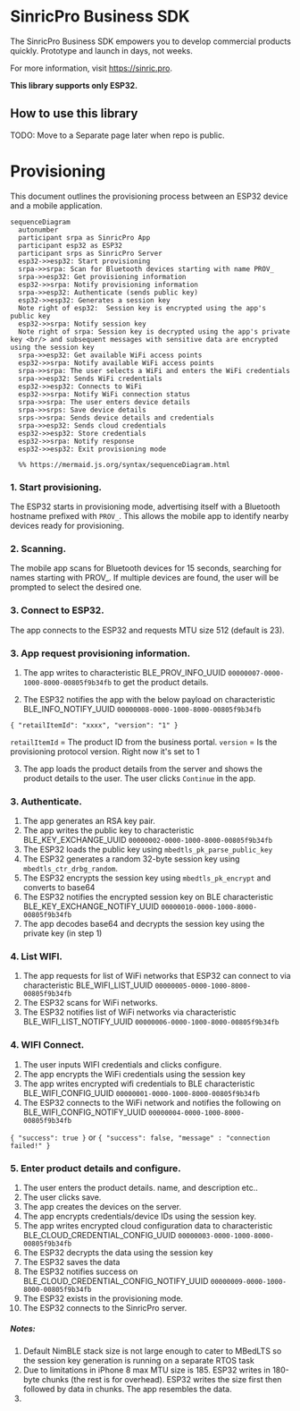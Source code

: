 # SinricPro Business SDK

The SinricPro Business SDK empowers you to develop commercial products quickly. Prototype and launch in days, not weeks.

For more information, visit https://sinric.pro.

**This library supports only ESP32.**

## How to use this library

TODO: Move to a Separate page later when repo is public.

# Provisioning 

This document outlines the provisioning process between an ESP32 device and a mobile application.



```mermaid
sequenceDiagram
  autonumber
  participant srpa as SinricPro App
  participant esp32 as ESP32
  participant srps as SinricPro Server
  esp32->>esp32: Start provisioning   
  srpa->>srpa: Scan for Bluetooth devices starting with name PROV_
  srpa->>esp32: Get provisioning information
  esp32->>srpa: Notify provisioning information
  srpa->>esp32: Authenticate (sends public key)
  esp32->>esp32: Generates a session key
  Note right of esp32:  Session key is encrypted using the app's public key
  esp32->>srpa: Notify session key
  Note right of srpa: Session key is decrypted using the app's private key <br/> and subsequent messages with sensitive data are encrypted using the session key
  srpa->>esp32: Get available WiFi access points
  esp32->>srpa: Notify available WiFi access points
  srpa->>srpa: The user selects a WiFi and enters the WiFi credentials
  srpa->>esp32: Sends WiFi credentials
  esp32->>esp32: Connects to WiFi
  esp32->>srpa: Notify WiFi connection status
  srpa->>srpa: The user enters device details
  srpa->>srps: Save device details
  srps->>srpa: Sends device details and credentials
  srpa->>esp32: Sends cloud credentials
  esp32->>esp32: Store credentials
  esp32->>srpa: Notify response
  esp32->>esp32: Exit provisioning mode

  %% https://mermaid.js.org/syntax/sequenceDiagram.html
```


### 1. Start provisioning.

The ESP32 starts in provisioning mode, advertising itself with a Bluetooth hostname prefixed with `PROV_`. This allows the mobile app to identify nearby devices ready for provisioning.

### 2. Scanning.

The mobile app scans for Bluetooth devices for 15 seconds, searching for names starting with PROV_. If multiple devices are found, the user will be prompted to select the desired one.

### 3. Connect to ESP32.

The app connects to the ESP32 and requests MTU size 512 (default is 23). 

### 3. App request provisioning information. 

1. The app writes to characteristic BLE_PROV_INFO_UUID `00000007-0000-1000-8000-00805f9b34fb` to get the product details.  

2. The ESP32 notifies the app with the below payload on characteristic BLE_INFO_NOTIFY_UUID `00000008-0000-1000-8000-00805f9b34fb`

`{ "retailItemId": "xxxx", "version": "1" }`

`retailItemId` = The product ID from the business portal.
`version` = Is the provisioning protocol version. Right now it's set to 1


3. The app loads the product details from the server and shows the product details to the user. The user clicks `Continue` in the app.

### 3. Authenticate.

1. The app generates an RSA key pair. 
2. The app writes the public key to characteristic BLE_KEY_EXCHANGE_UUID `00000002-0000-1000-8000-00805f9b34fb`
3. The ESP32 loads the public key using `mbedtls_pk_parse_public_key` 
4. The ESP32 generates a random 32-byte session key using `mbedtls_ctr_drbg_random`. 
5. The ESP32 encrypts the session key using `mbedtls_pk_encrypt` and converts to base64
6. The ESP32 notifies the encrypted session key on BLE characteristic BLE_KEY_EXCHANGE_NOTIFY_UUID `00000010-0000-1000-8000-00805f9b34fb`
7. The app decodes base64 and decrypts the session key using the private key (in step 1)

### 4. List WIFI.

1. The app requests for list of WiFi networks that ESP32 can connect to via characteristic BLE_WIFI_LIST_UUID `00000005-0000-1000-8000-00805f9b34fb`
2. The ESP32 scans for WiFi networks.
3. The ESP32 notifies list of WiFi networks via characteristic BLE_WIFI_LIST_NOTIFY_UUID `00000006-0000-1000-8000-00805f9b34fb`

### 4. WIFI Connect.

1. The user inputs WIFI credentials and clicks configure.
2. The app encrypts the WiFi credentials using the session key
3. The app writes encrypted wifi credentials to BLE characteristic BLE_WIFI_CONFIG_UUID  `00000001-0000-1000-8000-00805f9b34fb`
4. The ESP32 connects to the WiFi network and notifies the following on BLE_WIFI_CONFIG_NOTIFY_UUID `00000004-0000-1000-8000-00805f9b34fb`

`{ "success": true }` or `{ "success": false, "message" : "connection failed!" }`

### 5. Enter product details and configure.

1. The user enters the product details.  name, and description etc..
2. The user clicks save.
3. The app creates the devices on the server.
4. The app encrypts credentials/device IDs using the session key.
5. The app writes encrypted cloud configuration data to characteristic BLE_CLOUD_CREDENTIAL_CONFIG_UUID  `00000003-0000-1000-8000-00805f9b34fb`
6. The ESP32 decrypts the data using the session key
7. The ESP32 saves the data
8. The ESP32 notifies success on BLE_CLOUD_CREDENTIAL_CONFIG_NOTIFY_UUID `00000009-0000-1000-8000-00805f9b34fb`
9. The ESP32 exists in the provisioning mode.
10. The ESP32 connects to the SinricPro server.

##### Notes: 
1. Default NimBLE stack size is not large enough to cater to MBedLTS so the session key generation is running on a separate RTOS task
2. Due to limitations in iPhone 8 max MTU size is 185. ESP32 writes in 180-byte chunks (the rest is for overhead). ESP32 writes the size first then followed by data in chunks. The app resembles the data.
3. 
